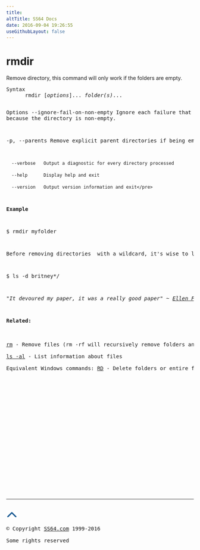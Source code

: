 ```yaml
---
title:
altTitle: SS64 Docs
date: 2016-09-04 19:26:55
useGithubLayout: false
---
```

<!-- #BeginLibraryItem "/Library/head_bash.lbi" --><!-- #EndLibraryItem --><h1>rmdir</h1> 
<p>Remove directory, this command will only work if the folders are empty.</p>
<pre>Syntax
      rmdir [<i>options</i>]... <i>folder(s)</i>...

Options
      --ignore-fail-on-non-empty
                  Ignore each failure that is solely because the
                  directory is non-empty.

  -p, --parents   Remove explicit parent directories if being emptied

      --verbose   Output a diagnostic for every directory processed

      --help      Display help and exit

      --version   Output version information and exit</pre>
<p><b>Example</b></p>
<p class="code">$ rmdir myfolder </p>
<p>Before removing directories  with a wildcard, it's wise to list them first:</p>
<p class="code">$ ls -d britney*/</p>
<p class="quote"><i>"It devoured my paper, it was a really good paper" ~ <a href="http://en.wikipedia.org/wiki/Ellen_Feiss">Ellen Feiss</a></i></p>
<p><b>Related:</b><br>
<br>
<a href="rm.html">rm</a> - Remove files (rm -rf will recursively remove folders and their contents)<br>
<a href="ls.html">ls -al</a> - List information about files<br>
Equivalent Windows commands: <a href="../nt/rd.html">RD</a> - Delete folders or entire folder trees (DELTREE)</p><!-- #BeginLibraryItem "/Library/foot_bash.lbi" --><p>
<!-- bash300 -->
<ins class="adsbygoogle" style="display:inline-block;width:300px;height:250px" data-ad-client="ca-pub-6140977852749469" data-ad-slot="4615356305"></ins>
<script>
(adsbygoogle = window.adsbygoogle || []).push({});
</script></p>
<hr>
<div id="bl" class="footer"><a href="rmdir.html#"><img src="../images/top.png" width="30" height="22" alt="Back to the Top"></a></div>
<div id="br" class="footer, tagline">© Copyright <a href="http://ss64.com/">SS64.com</a> 1999-2016<br>
Some rights reserved</div><!-- #EndLibraryItem -->

